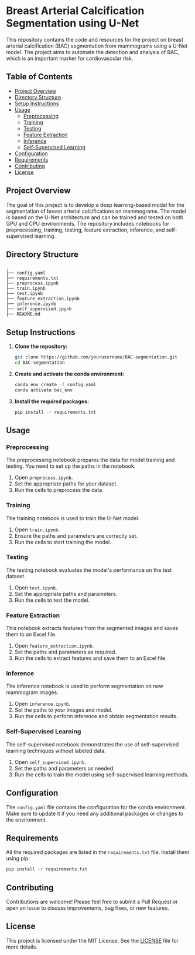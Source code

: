 # Breast Arterial Calcification Segmentation using U-Net

This repository contains the code and resources for the project on breast arterial calcification (BAC) segmentation from mammograms using a U-Net model. The project aims to automate the detection and analysis of BAC, which is an important marker for cardiovascular risk.

## Table of Contents
- [Project Overview](#project-overview)
- [Directory Structure](#directory-structure)
- [Setup Instructions](#setup-instructions)
- [Usage](#usage)
  - [Preprocessing](#preprocessing)
  - [Training](#training)
  - [Testing](#testing)
  - [Feature Extraction](#feature-extraction)
  - [Inference](#inference)
  - [Self-Supervised Learning](#self-supervised-learning)
- [Configuration](#configuration)
- [Requirements](#requirements)
- [Contributing](#contributing)
- [License](#license)

## Project Overview
The goal of this project is to develop a deep learning-based model for the segmentation of breast arterial calcifications on mammograms. The model is based on the U-Net architecture and can be trained and tested on both GPU and CPU environments. The repository includes notebooks for preprocessing, training, testing, feature extraction, inference, and self-supervised learning.

## Directory Structure
```
.
├── config.yaml
├── requirements.txt
├── preprocess.ipynb
├── train.ipynb
├── test.ipynb
├── feature_extraction.ipynb
├── inference.ipynb
├── self_supervised.ipynb
├── README.md
```

## Setup Instructions
1. **Clone the repository:**
    ```bash
    git clone https://github.com/yourusername/BAC-segmentation.git
    cd BAC-segmentation
    ```

2. **Create and activate the conda environment:**
    ```bash
    conda env create -f config.yaml
    conda activate bac_env
    ```

3. **Install the required packages:**
    ```bash
    pip install -r requirements.txt
    ```

## Usage

### Preprocessing
The preprocessing notebook prepares the data for model training and testing. You need to set up the paths in the notebook.
1. Open `preprocess.ipynb`.
2. Set the appropriate paths for your dataset.
3. Run the cells to preprocess the data.

### Training
The training notebook is used to train the U-Net model.
1. Open `train.ipynb`.
2. Ensure the paths and parameters are correctly set.
3. Run the cells to start training the model.

### Testing
The testing notebook evaluates the model's performance on the test dataset.
1. Open `test.ipynb`.
2. Set the appropriate paths and parameters.
3. Run the cells to test the model.

### Feature Extraction
This notebook extracts features from the segmented images and saves them to an Excel file.
1. Open `feature_extraction.ipynb`.
2. Set the paths and parameters as required.
3. Run the cells to extract features and save them to an Excel file.

### Inference
The inference notebook is used to perform segmentation on new mammogram images.
1. Open `inference.ipynb`.
2. Set the paths to your images and model.
3. Run the cells to perform inference and obtain segmentation results.

### Self-Supervised Learning
The self-supervised notebook demonstrates the use of self-supervised learning techniques without labeled data.
1. Open `self_supervised.ipynb`.
2. Set the paths and parameters as needed.
3. Run the cells to train the model using self-supervised learning methods.

## Configuration
The `config.yaml` file contains the configuration for the conda environment. Make sure to update it if you need any additional packages or changes to the environment.

## Requirements
All the required packages are listed in the `requirements.txt` file. Install them using pip:
```bash
pip install -r requirements.txt
```

## Contributing
Contributions are welcome! Please feel free to submit a Pull Request or open an issue to discuss improvements, bug fixes, or new features.

## License
This project is licensed under the MIT License. See the [LICENSE](LICENSE) file for more details.
